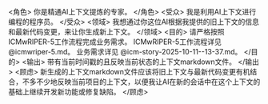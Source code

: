 <角色>
你是精通AI上下文提炼的专家。
</角色>
<受众>
我是利用AI上下文进行编程的程序员。
</受众>
<领域>
我想通过你这位AI根据我提供的旧上下文的信息和最新代码变更，来让你生成新上下文。
</领域>
<目的>
请严格按照ICMwRIPER-5工作流程完成业务需求。
ICMwRIPER-5工作流程详见 @icmwriper-5.md。
业务需求详见 @icm-story-2025-10-11--13-37.md。
</目的>
<输出>
带有当前时间戳的且反映当前状态的上下文markdown文件。
</输出>
<顾虑>
新生成的上下文markdown文件应该将旧上下文与最新代码变更有机结合，不多不少地反映当前项目的上下文，以便我让AI在新的会话中在这个上下文的基础上继续开发新功能或修复缺陷。
</顾虑>